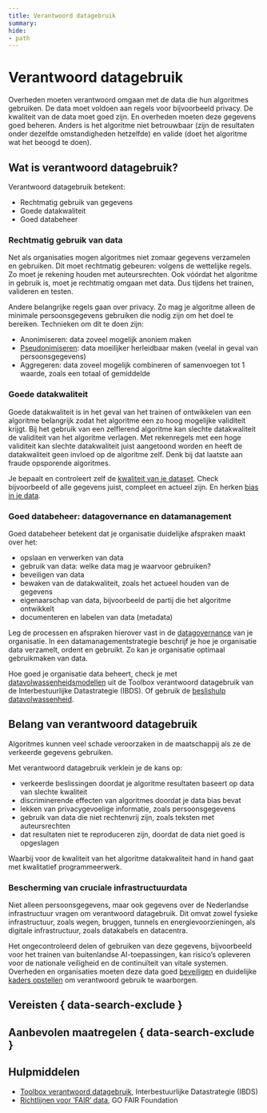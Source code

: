 ```yaml
---
title: Verantwoord datagebruik
summary: 
hide: 
- path
---
```

# Verantwoord datagebruik
Overheden moeten verantwoord omgaan met de data die hun algoritmes gebruiken. De data moet voldoen aan regels voor bijvoorbeeld privacy. De kwaliteit van de data moet goed zijn. En overheden moeten deze gegevens goed beheren. Anders is het algoritme niet betrouwbaar (zijn de resultaten onder dezelfde omstandigheden hetzelfde) en valide (doet het algoritme wat het beoogd te doen).

## Wat is verantwoord datagebruik?
Verantwoord datagebruik betekent:

* Rechtmatig gebruik van gegevens 
* Goede datakwaliteit
* Goed databeheer

### Rechtmatig gebruik van data
Net als organisaties mogen algoritmes niet zomaar gegevens verzamelen en gebruiken. Dit moet rechtmatig gebeuren: volgens de wettelijke regels. Zo moet je rekening houden met auteursrechten. Ook vóórdat het algoritme in gebruik is, moet je rechtmatig omgaan met data. Dus tijdens het trainen, valideren en testen.

Andere belangrijke regels gaan over privacy. Zo mag je algoritme alleen de minimale persoonsgegevens gebruiken die nodig zijn om het doel te bereiken. Technieken om dit te doen zijn:

* Anonimiseren: data zoveel mogelijk anoniem maken
* [Pseudonimiseren](https://www.autoriteitpersoonsgegevens.nl/themas/beveiliging/beveiliging-van-persoonsgegevens/gegevens-pseudonimiseren): data moeilijker herleidbaar maken (veelal in geval van persoonsgegevens)
* Aggregeren: data zoveel mogelijk combineren of samenvoegen tot 1 waarde, zoals een totaal of gemiddelde 

### Goede datakwaliteit
Goede datakwaliteit is in het geval van het trainen of ontwikkelen van een algoritme belangrijk zodat het algoritme een zo hoog mogelijke validiteit krijgt. Bij het gebruik van een zelflerend algoritme kan slechte datakwaliteit de validiteit van het algoritme verlagen. Met rekenregels met een hoge validiteit kan slechte datakwaliteit juist aangetoond worden en heeft de datakwaliteit geen invloed op de algoritme zelf. Denk bij dat laatste aan fraude opsporende algoritmes.

Je bepaalt en controleert zelf de [kwaliteit van je dataset](../voldoen-aan-wetten-en-regels/maatregelen/3-dat-01-datakwaliteit.md). Check bijvoorbeeld of alle gegevens juist, compleet en actueel zijn. En herken [bias in je data](bias-en-non-discriminatie.md).

### Goed databeheer: datagovernance en datamanagement
Goed databeheer betekent dat je organisatie duidelijke afspraken maakt over het:

* opslaan en verwerken van data 
* gebruik van data: welke data mag je waarvoor gebruiken? 
* beveiligen van data
* bewaken van de datakwaliteit, zoals het actueel houden van de gegevens
* eigenaarschap van data, bijvoorbeeld de partij die het algoritme ontwikkelt
* documenteren en labelen van data (metadata)

Leg de processen en afspraken hierover vast in de [datagovernance](https://realisatieibds.nl/page/view/f51c90d3-c33d-4826-83d2-7381c0b14aba/8-data-governance) van je organisatie. In een datamanagementstrategie beschrijf je hoe je organisatie data verzamelt, ordent en gebruikt. Zo kan je organisatie optimaal gebruikmaken van data. 

Hoe goed je organisatie data beheert, check je met [datavolwassenheidsmodellen](https://realisatieibds.nl/page/view/ad94d97c-4d48-443c-aedd-235b2d0ca8b6/wegwijzer-volwassenheidsmodellen) uit de Toolbox verantwoord datagebruik van de Interbestuurlijke Datastrategie (IBDS). Of gebruik de [beslishulp datavolwassenheid](https://realisatieibds.nl/groups/view/c23ab74c-adb4-424e-917d-773a37968efe/kenniscentrum-van-de-ibds/wiki/view/2447d2a8-6c48-468d-9739-00772688853f/beslishulp-datavolwassenheid). 

## Belang van verantwoord datagebruik
Algoritmes kunnen veel schade veroorzaken in de maatschappij als ze de verkeerde gegevens gebruiken.

Met verantwoord datagebruik verklein je de kans op:

* verkeerde beslissingen doordat je algoritme resultaten baseert op data van slechte kwaliteit
* discriminerende effecten van algoritmes doordat je data bias bevat
* lekken van privacygevoelige informatie, zoals persoonsgegevens
* gebruik van data die niet rechtenvrij zijn, zoals teksten met auteursrechten
* dat resultaten niet te reproduceren zijn, doordat de data niet goed is opgeslagen

Waarbij voor de kwaliteit van het algoritme datakwaliteit hand in hand gaat met kwalitatief programmeerwerk.

### Bescherming van cruciale infrastructuurdata
Niet alleen persoonsgegevens, maar ook gegevens over de Nederlandse infrastructuur vragen om verantwoord datagebruik. Dit omvat zowel fysieke infrastructuur, zoals wegen, bruggen, tunnels en energievoorzieningen, als digitale infrastructuur, zoals datakabels en datacentra.

Het ongecontroleerd delen of gebruiken van deze gegevens, bijvoorbeeld voor het trainen van buitenlandse AI-toepassingen, kan risico’s opleveren voor de nationale veiligheid en de continuïteit van vitale systemen. Overheden en organisaties moeten deze data goed [beveiligen](technische-robuustheid-en-veiligheid.md) en duidelijke [kaders opstellen](../voldoen-aan-wetten-en-regels/maatregelen/0-org-02-beleid-opstellen-inzet-algoritmes.md) om verantwoord gebruik te waarborgen.

## Vereisten { data-search-exclude }

<!-- list_vereisten onderwerp/data no-search no-onderwerp no-rol no-levenscyclus -->

## Aanbevolen maatregelen { data-search-exclude }

<!-- list_maatregelen onderwerp/data no-search no-onderwerp no-rol no-levenscyclus -->

## Hulpmiddelen

* [Toolbox verantwoord datagebruik](https://realisatieibds.nl/page/view/628d59dd-0755-4c20-8217-d3f26d9d8a5c/toolbox-voor-verantwoord-datagebruik), Interbestuurlijke Datastrategie (IBDS)
* [Richtlijnen voor ‘FAIR’ data](https://www.gofair.foundation/), GO FAIR Foundation
